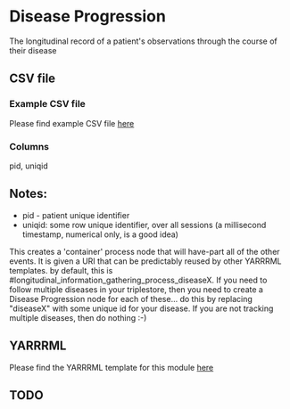 # Disease Progression

The longitudinal record of a patient's observations through the course of their disease

## CSV file 

### Example CSV file
Please find example CSV file [here](../csv/disease_progression.csv)

### Columns

pid, uniqid


## Notes:
  * pid - patient unique identifier
  * uniqid:  some row unique identifier, over all sessions (a millisecond timestamp, numerical only, is a good idea)

This creates a 'container' process node that will have-part all of the other events.  It is given a URI that can be predictably reused
by other YARRRML templates.  by default, this is #longitudinal_information_gathering_process_diseaseX.  If you need to follow multiple diseases
in your triplestore, then you need to create a Disease Progression node for each of these... do this by
replacing "diseaseX" with some unique id for your disease.  If you are not tracking multiple diseases, then do nothing :-)

## YARRRML

Please find the YARRRML template for this module [here](../templates/disease_progression_yarrrml_template.yaml)

##  TODO


